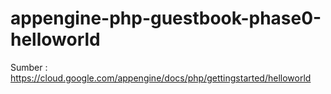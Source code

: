 appengine-php-guestbook-phase0-helloworld
======================================================================================

Sumber : https://cloud.google.com/appengine/docs/php/gettingstarted/helloworld
